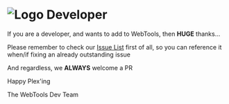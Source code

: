 # ![Logo](https://github.com/ukdtom/WebTools.bundle/blob/master/Wiki/WebTools/Logos/WebTools-48x48.png) Developer

If you are a developer, and wants to add to WebTools, then **HUGE** thanks...

Please remember to check our [Issue List](https://github.com/ukdtom/WebTools.bundle/issues) first of all, so you can reference it when/if fixing an already outstanding issue

And regardless, we **ALWAYS** welcome a PR

Happy Plex'ing

The WebTools Dev Team